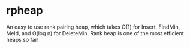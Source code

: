 # rpheap

An easy to use rank pairing heap, which takes O(1) for Insert, FindMin, Meld, and O(log n) for DeleteMin. Rank heap is one of the most efficient heaps so far!